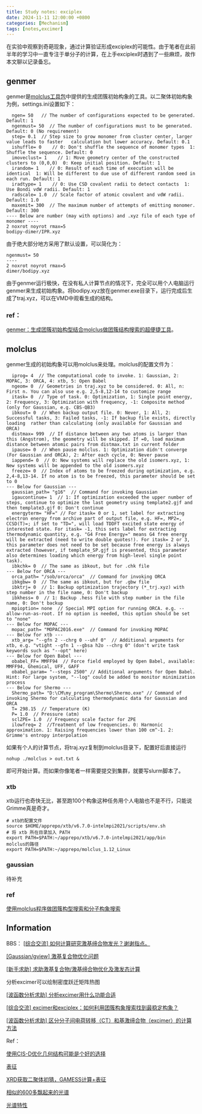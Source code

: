 ```yaml
---
title: Study notes: exciplex
date: 2024-11-11 12:00:00 +0800
categories: [Mechanism]
tags: [notes,excimer]     
---
```

在实验中观察到奇葩现象，通过计算验证形成exciplex的可能性。由于笔者在此前半年的学习中一直专注于单分子的计算，在上手exciplex时遇到了一些麻烦，故作本文聊以记录备忘。
## genmer
genmer是[molclus工具包](http://www.keinsci.com/research/molclus.html)中提供的生成团簇初始构象的工具。以二聚体初始构象为例，settings.ini设置如下：
~~~
  ngen= 50   // The number of configurations expected to be generated. Default: 1
  ngenmust= 50  // The number of configurations must to be generated. Default: 0 (No requirement)
  step= 0.1  // Step size to grow monomer from cluster center, larger value leads to faster   calculation but lower accuracy. Default: 0.1
  ishuffle= 0    // 0: Don't shuffle the sequence of monomer types  1: Shuffle the sequence. Default: 0
  imoveclust= 1    // 1: Move geometry center of the constructed clusters to (0,0,0)  0: Keep initial position. Default: 1
  irandom= 1    // 0: Result of each time of execution will be identical  1: Will be different to due use of different random seed in each run. Default: 1
  iradtype= 1    // 0: Use CSD covalent radii to detect contacts  1: Use Bondi vdW radii. Default: 1
  radscale= 1.0  // Scale factor of atomic covalent and vdW radii. Default: 1.0
  maxemit= 300  // The maximum number of attempts of emitting monomer. Default: 300
---- Below are number (may with options) and .xyz file of each type of monomer ----
2 noxrot noyrot rmax=5
bodipy-dimer/IPR.xyz
~~~
由于绝大部分地方采用了默认设置，可以简化为：
~~~
ngenmust= 50
----
2 noxrot noyrot rmax=5
dimer/bodipy.xyz
~~~
由于genmer运行极快，在没有私人计算节点的情况下，完全可以用个人电脑运行genmer来生成初始构象。将bodipy.xyz放在genmer.exe目录下，运行完成后生成了traj.xyz，可以在VMD中观看生成的结构。

### ref：

[genmer：生成团簇初始构型结合molclus做团簇结构搜索的超便捷工具](http://bbs.keinsci.com/thread-2369-1-1.html)。

## molclus
genmer生成的初始构象可以用molclus来处理。molclus的配置文件为：
~~~
  iprog= 4  // The computational code to invoke. 1: Gaussian, 2: MOPAC, 3: ORCA, 4: xtb, 5: Open Babel
  ngeom= 0  // Geometries in traj.xyz to be considered. 0: All, n: First n. You can also use e.g. 2,5-8,12-14 to customize range
  itask= 0  // Type of task. 0: Optimization, 1: Single point energy, 2: Frequency, 3: Optimization with frequency, -1: Composite method (only for Gaussian, e.g. CBS-QB3)
  ibkout= 0  // When backup output file. 0: Never, 1: All, 2: Successful tasks, 3: Failed tasks, -1: If backup file exists, directly loading  rather than calculating (only available for Gaussian and ORCA)
  distmax= 999  // If distance between any two atoms is larger than this (Angstrom), the geometry will be skipped. If =0, load maximum distance between atomic pairs from distmax.txt in current folder
  ipause= 0  // When pause molclus. 1: Optimization didn't converge (For Gaussian and ORCA), 2: After each cycle, 0: Never pause
  iappend= 0  // 0: New systems will replace the old isomers.xyz, 1: New systems will be appended to the old isomers.xyz
  freeze= 0  // Index of atoms to be freezed during optimization, e.g. 2,4-8,13-14. If no atom is to be freezed, this parameter should be set to 0
--- Below for Gaussian ---
  gaussian_path= "g16"  // Command for invoking Gaussian
  igaucontinue= 1  // 1: If optimization exceeded the upper number of steps, continue to optimize the last geometry using template2.gjf and then template3.gjf 0: Don't continue
  energyterm= "HF=" // For itask= 0 or 1, set label for extracting electron energy from archive part of output file, e.g. HF=, MP2=, CCSD(T)=; if set to "TD=", will load TDDFT excited state energy of interested state. For itask= -1, this sets label for extracting thermodynamic quantity, e.g. "G4 Free Energy=" means G4 free energy will be extracted (need to write double quotes!). For itask= 2 or 3, this parameter does not need to be set because free energy is always extracted (however, if template_SP.gjf is presented, this parameter also determines loading which energy from high-level single point task). 
  ibkchk= 0  // The same as ibkout, but for .chk file
--- Below for ORCA ---
  orca_path= "/sob/orca/orca"  // Command for invoking ORCA
  ibkgbw= 0  // The same as ibkout, but for .gbw file
  ibktrj= 0  // 1: Backup optimization trajectory (*_trj.xyz) with step number in the file name, 0: Don't backup
  ibkhess= 0  // 1: Backup .hess file with step number in the file name, 0: Don't backup
  mpioption= none  // Special MPI option for running ORCA. e.g. --allow-run-as-root. If no option is needed, this option should be set to "none"
--- Below for MOPAC ---
  mopac_path= "MOPAC2016.exe"  // Command for invoking MOPAC
--- Below for xtb ---
  xtb_arg= "--gfn 2 --chrg 0 --uhf 0"  // Additional arguments for xtb, e.g. "vtight --gfn 1 --gbsa h2o --chrg 0" (don't write task keywords such as "--opt" here)
--- Below for Open Babel ---
  obabel_FF= MMFF94  // Force field employed by Open Babel, available: MMFF94, Ghemical, UFF, GAFF
  obabel_param= "--steps 2500" // Additional arguments for Open Babel. Hint: For large system, "--log" could be added to monitor minimization process
--- Below for Shermo ---
  Shermo_path= "D:\CM\my_program\Shermo\Shermo.exe" // Command of invoking Shermo for calculating thermodynamic data for Gaussian and ORCA
  T= 298.15  // Temperature (K)
  P= 1.0  // Pressure (atm)
  sclZPE= 1.0  // Frequency scale factor for ZPE
  ilowfreq= 2  //Treatment of low frequencies. 0: Harmonic approximation. 1: Raising frequencies lower than 100 cm^-1. 2: Grimme's entropy interpolation
~~~
如果有个人的计算节点，将traj.xyz复制到molclus目录下，配置好后直接运行
~~~
nohup ./molclus > out.txt &
~~~
即可开始计算。而如果你像笔者一样需要提交到集群，就要写slurm脚本了。

### xtb
xtb运行也奇快无比，甚至跑100个构象这种任务用个人电脑也不是不行，只能说Grimme真是奇才。
~~~
# xtb的配置文件
source $HOME/apprepo/xtb/v6.7.0-intelmpi2021/scripts/env.sh
# 将 xtb 所在目录加入 PATH
export PATH=$PATH:~/apprepo/xtb/v6.7.0-intelmpi2021/app/bin
molclus的路径
export PATH=$PATH:~/apprepo/molclus_1.12_Linux
~~~
### gaussian
待补充
### ref
[使用molclus程序做团簇构型搜索和分子构象搜索](http://bbs.keinsci.com/thread-577-1-1.html)
## Information
BBS：
[[综合交流] 如何计算研究激基缔合物发光？谢谢指点。](http://bbs.keinsci.com/forum.php?mod=viewthread&tid=6724&highlight=%BC%A4%BB%F9%B5%DE%BA%CF%CE%EF)

[[Gaussian/gview] 激基复合物优化问题](http://bbs.keinsci.com/forum.php?mod=viewthread&tid=846&highlight=%BC%A4%BB%F9%B8%B4%BA%CF%CE%EF)

[[新手求助] 求助激基复合物/激基缔合物优化及激发态计算](http://bbs.keinsci.com/forum.php?mod=viewthread&tid=20158&highlight=%BC%A4%BB%F9%B8%B4%BA%CF%CE%EF)

分析excimer可以绘制密度跃迁矩阵热图

[[波函数分析求助] 分析excimer用什么功能合适](http://bbs.keinsci.com/forum.php?mod=viewthread&tid=14776&highlight=excimer)

[[综合交流] excimer和exciplex：如何利用团簇构象搜索找到最稳定构象？](http://bbs.keinsci.com/forum.php?mod=viewthread&tid=26519&highlight=excimer)

[[波函数分析求助] 区分分子间电荷转移（CT）和基激缔合物（excimer）的计算方法](http://bbs.keinsci.com/forum.php?mod=viewthread&tid=15337&highlight=excimer)

Ref：

[使用CIS-D优化几何结构可能是个好的选择](https://link.springer.com/article/10.1007/s00894-017-3341-9)    

[表征](https://pubs.rsc.org/en/content/articlelanding/2017/tc/c7tc02655b)

[XRD获取二聚体初猜，GAMESS计算+表征](https://www.sciencedirect.com/science/article/pii/S0927775721003186)

[相似的600多飘起来的光谱](https://pubs.rsc.org/en/content/articlelanding/2020/nj/d0nj02855j)

[光谱特性](https://chemistry-europe.onlinelibrary.wiley.com/doi/full/10.1002/cptc.201900235)


